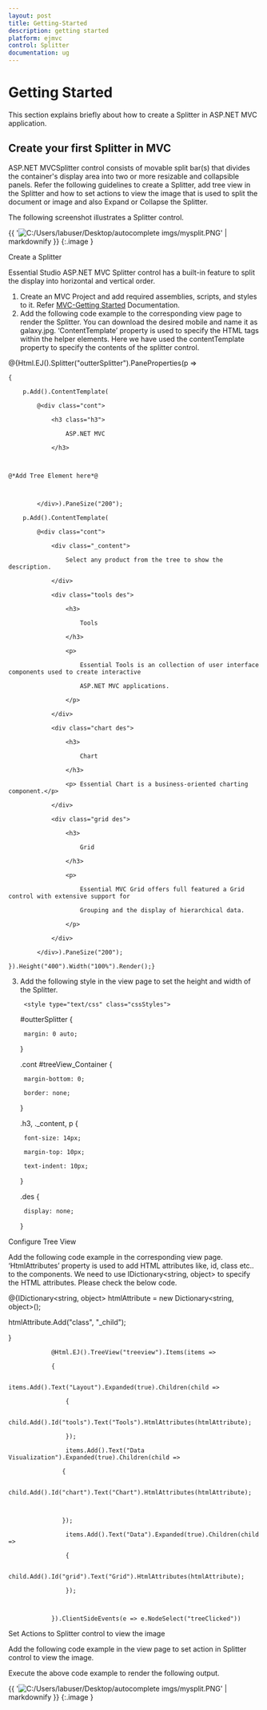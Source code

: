 ```yaml
---
layout: post
title: Getting-Started
description: getting started
platform: ejmvc
control: Splitter
documentation: ug
---
```


# Getting Started

This section explains briefly about how to create a Splitter in ASP.NET MVC application.

## Create your first Splitter in MVC

ASP.NET MVCSplitter control consists of movable split bar(s) that divides the container's display area into two or more resizable and collapsible panels. Refer the following guidelines to create a Splitter, add tree view in the Splitter and how to set actions to view the image that is used to split the document or image and also Expand or Collapse the Splitter. 

The following screenshot illustrates a Splitter control.



{{ '![C:/Users/labuser/Desktop/autocomplete imgs/mysplit.PNG](Getting-Started_images/Getting-Started_img1.png)' | markdownify }}
{:.image }


Create a Splitter

Essential Studio ASP.NET MVC Splitter control has a built-in feature to split the display into horizontal and vertical order.

1. Create an MVC Project and add required assemblies, scripts, and styles to it.  Refer [MVC-Getting Started](http://help.syncfusion.com/ug/js/Documents/gettingstartedwithmv.htm) Documentation.
2. Add the following code example to the corresponding view page to render the Splitter. You can download the desired mobile and name it as galaxy.jpg. ‘ContentTemplate’ property is used to specify the HTML tags within the helper elements. Here we have used the contentTemplate property to specify the contents of the splitter control.





@{Html.EJ().Splitter("outterSplitter").PaneProperties(p =>

    {

        p.Add().ContentTemplate(

            @<div class="cont">

                <h3 class="h3">

                    ASP.NET MVC

                </h3>



    @*Add Tree Element here*@



            </div>).PaneSize("200");

        p.Add().ContentTemplate(

            @<div class="cont">

                <div class="_content">

                    Select any product from the tree to show the description.

                </div>

                <div class="tools des">

                    <h3>

                        Tools

                    </h3>

                    <p>

                        Essential Tools is an collection of user interface components used to create interactive

                        ASP.NET MVC applications.

                    </p>

                </div>

                <div class="chart des">

                    <h3>

                        Chart

                    </h3>

                    <p> Essential Chart is a business-oriented charting component.</p>

                </div>

                <div class="grid des">

                    <h3>

                        Grid

                    </h3>

                    <p>

                        Essential MVC Grid offers full featured a Grid control with extensive support for

                        Grouping and the display of hierarchical data.

                    </p>

                </div>

            </div>).PaneSize("200");

    }).Height("400").Width("100%").Render();}



3. Add the following style in the view page to set the height and width of the Splitter.



        <style type="text/css" class="cssStyles">

    #outterSplitter {

        margin: 0 auto;

    }

    .cont #treeView_Container {

        margin-bottom: 0;

        border: none;

    }

    .h3, ._content, p {

        font-size: 14px;

        margin-top: 10px;

        text-indent: 10px;

    }

    .des {

        display: none;

    }

</style>

Configure Tree View

Add the following code example in the corresponding view page. ‘HtmlAttributes’ property is used to add HTML attributes like, id, class etc.. to the components. We need to use IDictionary<string, object> to specify the HTML attributes. Please check the below code.





@{IDictionary<string, object> htmlAttribute = new Dictionary<string, object>();

  htmlAttribute.Add("class", "_child");

}



                @Html.EJ().TreeView("treeview").Items(items =>

                {

                    items.Add().Text("Layout").Expanded(true).Children(child =>

                    {

                        child.Add().Id("tools").Text("Tools").HtmlAttributes(htmlAttribute);

                    });

                    items.Add().Text("Data Visualization").Expanded(true).Children(child =>

                   {

                       child.Add().Id("chart").Text("Chart").HtmlAttributes(htmlAttribute);



                   });

                    items.Add().Text("Data").Expanded(true).Children(child =>

                    {

                        child.Add().Id("grid").Text("Grid").HtmlAttributes(htmlAttribute);

                    });



                }).ClientSideEvents(e => e.NodeSelect("treeClicked"))

Set Actions to Splitter control to view the image

Add the following code example in the view page to set action in Splitter control to view the image.





<script type="text/javascript">



    function treeClicked(sender, args) {

        if (sender.currentElement.hasClass('_child')) {//nodeSelect event handle

            var content = $('.' + sender.currentElement[0].id).html();

            $('._content').html(content);

        }

    }

</script>



Execute the above code example to render the following output.











{{ '![C:/Users/labuser/Desktop/autocomplete imgs/mysplit.PNG](Getting-Started_images/Getting-Started_img2.png)' | markdownify }}
{:.image }


